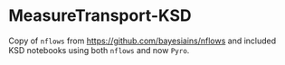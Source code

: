 # MeasureTransport-KSD
 
Copy of ```nflows``` from https://github.com/bayesiains/nflows and included KSD notebooks using both ```nflows``` and now ```Pyro```.
